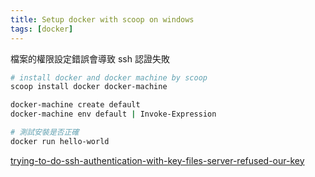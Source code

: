 ```yaml
---
title: Setup docker with scoop on windows
tags: [docker]
---
```


檔案的權限設定錯誤會導致 ssh 認證失敗

```sh
# install docker and docker machine by scoop
scoop install docker docker-machine

docker-machine create default
docker-machine env default | Invoke-Expression

# 測試安裝是否正確
docker run hello-world
```

[ trying-to-do-ssh-authentication-with-key-files-server-refused-our-key ]( http://askubuntu.com/questions/306798/trying-to-do-ssh-authentication-with-key-files-server-refused-our-key )
